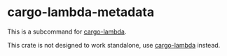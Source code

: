 # cargo-lambda-metadata

This is a subcommand for [cargo-lambda](https://crates.io/crates/cargo-lambda).

This crate is not designed to work standalone, use [cargo-lambda](https://crates.io/crates/cargo-lambda) instead.